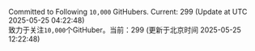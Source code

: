 Committed to Following `10,000` GitHubers. Current: <!-- FOLLOWING_COUNT -->299<!-- FOLLOWING_COUNT --> (Update at UTC <!-- LAST_UPDATED -->2025-05-25 04:22:48<!-- LAST_UPDATED -->)<br>
致力于关注`10,000`个GitHuber。当前：<!-- FOLLOWING_COUNT -->299<!-- FOLLOWING_COUNT --> (更新于北京时间 <!-- LAST_UPDATED_CST -->2025-05-25 12:22:48<!-- LAST_UPDATED_CST -->)
